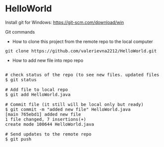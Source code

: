 # HelloWorld

Install git for Windows: https://git-scm.com/download/win

Git commands
- How to clone this project from the remote repo to the local computer
<pre>
git clone https://github.com/valerievna2212/HelloWorld.git
</pre>
- How to add new file into repo repo
<pre>

# check status of the repo (to see new files. updated files and so on)
$ git status

# Add file to local repo
$ git add HelloWorld.java

# Commit file (it still will be local only but ready)
$ git commit -m "added new file" HelloWorld.java
[main 765ebd1] added new file
1 file changed, 7 insertions(+)
create mode 100644 HelloWorld.java

# Send updates to the remote repo
$ git push
